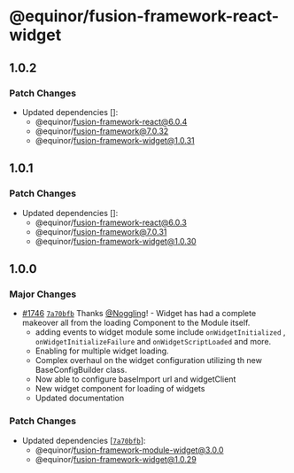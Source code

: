 # @equinor/fusion-framework-react-widget

## 1.0.2

### Patch Changes

- Updated dependencies []:
  - @equinor/fusion-framework-react@6.0.4
  - @equinor/fusion-framework@7.0.32
  - @equinor/fusion-framework-widget@1.0.31

## 1.0.1

### Patch Changes

- Updated dependencies []:
  - @equinor/fusion-framework-react@6.0.3
  - @equinor/fusion-framework@7.0.31
  - @equinor/fusion-framework-widget@1.0.30

## 1.0.0

### Major Changes

- [#1746](https://github.com/equinor/fusion-framework/pull/1746) [`7a70bfb`](https://github.com/equinor/fusion-framework/commit/7a70bfb6674c5cf8624ce090e318239a41c8fb86) Thanks [@Noggling](https://github.com/Noggling)! - Widget has had a complete makeover all from the loading Component to the Module itself.
  - adding events to widget module some include `onWidgetInitialized` , `onWidgetInitializeFailure` and `onWidgetScriptLoaded` and more.
  - Enabling for multiple widget loading.
  - Complex overhaul on the widget configuration utilizing th new BaseConfigBuilder class.
  - Now able to configure baseImport url and widgetClient
  - New widget component for loading of widgets
  - Updated documentation

### Patch Changes

- Updated dependencies [[`7a70bfb`](https://github.com/equinor/fusion-framework/commit/7a70bfb6674c5cf8624ce090e318239a41c8fb86)]:
  - @equinor/fusion-framework-module-widget@3.0.0
  - @equinor/fusion-framework-widget@1.0.29
